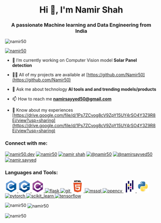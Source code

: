 <h1 align="center">Hi 👋, I'm Namir Shah</h1>
<h3 align="center">A passionate Machine learning and Data Engineering from India</h3>

<p align="left"> <img src="https://komarev.com/ghpvc/?username=namir50&label=Profile%20views&color=0e75b6&style=flat" alt="namir50" /> </p>

<p align="left"> <a href="https://twitter.com/namir50" target="blank"><img src="https://img.shields.io/twitter/follow/namir50?logo=twitter&style=for-the-badge" alt="namir50" /></a> </p>

- 🔭 I’m currently working on Computer Vision model **Solar Panel detection**

- 👨‍💻 All of my projects are available at [https://github.com/Namir50](https://github.com/Namir50)

- 💬 Ask me about technology **AI tools and and trending models/products**

- 📫 How to reach me **namirsayyed50@gmail.com**

- 📄 Know about my experiences [https://drive.google.com/file/d/1Ps7ZCvog8cV9ZpY15UY4rSO4Y3Z9R8Ej/view?usp=sharing](https://drive.google.com/file/d/1Ps7ZCvog8cV9ZpY15UY4rSO4Y3Z9R8Ej/view?usp=sharing)

<h3 align="left">Connect with me:</h3>
<p align="left">
<a href="https://dev.to/namir50.dev" target="blank"><img align="center" src="https://raw.githubusercontent.com/rahuldkjain/github-profile-readme-generator/master/src/images/icons/Social/devto.svg" alt="namir50.dev" height="30" width="40" /></a>
<a href="https://twitter.com/namir50" target="blank"><img align="center" src="https://raw.githubusercontent.com/rahuldkjain/github-profile-readme-generator/master/src/images/icons/Social/twitter.svg" alt="namir50" height="30" width="40" /></a>
<a href="https://linkedin.com/in/namir shah" target="blank"><img align="center" src="https://raw.githubusercontent.com/rahuldkjain/github-profile-readme-generator/master/src/images/icons/Social/linked-in-alt.svg" alt="namir shah" height="30" width="40" /></a>
<a href="https://www.leetcode.com/@namir50" target="blank"><img align="center" src="https://raw.githubusercontent.com/rahuldkjain/github-profile-readme-generator/master/src/images/icons/Social/leet-code.svg" alt="@namir50" height="30" width="40" /></a>
<a href="https://www.hackerearth.com/@namirsayyed50" target="blank"><img align="center" src="https://raw.githubusercontent.com/rahuldkjain/github-profile-readme-generator/master/src/images/icons/Social/hackerearth.svg" alt="@namirsayyed50" height="30" width="40" /></a>
<a href="https://discord.gg/namir.sayyed" target="blank"><img align="center" src="https://raw.githubusercontent.com/rahuldkjain/github-profile-readme-generator/master/src/images/icons/Social/discord.svg" alt="namir.sayyed" height="30" width="40" /></a>
</p>

<h3 align="left">Languages and Tools:</h3>
<p align="left"> <a href="https://www.cprogramming.com/" target="_blank" rel="noreferrer"> <img src="https://raw.githubusercontent.com/devicons/devicon/master/icons/c/c-original.svg" alt="c" width="40" height="40"/> </a> <a href="https://www.w3schools.com/cpp/" target="_blank" rel="noreferrer"> <img src="https://raw.githubusercontent.com/devicons/devicon/master/icons/cplusplus/cplusplus-original.svg" alt="cplusplus" width="40" height="40"/> </a> <a href="https://www.w3schools.com/cs/" target="_blank" rel="noreferrer"> <img src="https://raw.githubusercontent.com/devicons/devicon/master/icons/csharp/csharp-original.svg" alt="csharp" width="40" height="40"/> </a> <a href="https://flask.palletsprojects.com/" target="_blank" rel="noreferrer"> <img src="https://www.vectorlogo.zone/logos/pocoo_flask/pocoo_flask-icon.svg" alt="flask" width="40" height="40"/> </a> <a href="https://git-scm.com/" target="_blank" rel="noreferrer"> <img src="https://www.vectorlogo.zone/logos/git-scm/git-scm-icon.svg" alt="git" width="40" height="40"/> </a> <a href="https://www.w3.org/html/" target="_blank" rel="noreferrer"> <img src="https://raw.githubusercontent.com/devicons/devicon/master/icons/html5/html5-original-wordmark.svg" alt="html5" width="40" height="40"/> </a> <a href="https://www.microsoft.com/en-us/sql-server" target="_blank" rel="noreferrer"> <img src="https://www.svgrepo.com/show/303229/microsoft-sql-server-logo.svg" alt="mssql" width="40" height="40"/> </a> <a href="https://opencv.org/" target="_blank" rel="noreferrer"> <img src="https://www.vectorlogo.zone/logos/opencv/opencv-icon.svg" alt="opencv" width="40" height="40"/> </a> <a href="https://pandas.pydata.org/" target="_blank" rel="noreferrer"> <img src="https://raw.githubusercontent.com/devicons/devicon/2ae2a900d2f041da66e950e4d48052658d850630/icons/pandas/pandas-original.svg" alt="pandas" width="40" height="40"/> </a> <a href="https://www.python.org" target="_blank" rel="noreferrer"> <img src="https://raw.githubusercontent.com/devicons/devicon/master/icons/python/python-original.svg" alt="python" width="40" height="40"/> </a> <a href="https://pytorch.org/" target="_blank" rel="noreferrer"> <img src="https://www.vectorlogo.zone/logos/pytorch/pytorch-icon.svg" alt="pytorch" width="40" height="40"/> </a> <a href="https://scikit-learn.org/" target="_blank" rel="noreferrer"> <img src="https://upload.wikimedia.org/wikipedia/commons/0/05/Scikit_learn_logo_small.svg" alt="scikit_learn" width="40" height="40"/> </a> <a href="https://www.tensorflow.org" target="_blank" rel="noreferrer"> <img src="https://www.vectorlogo.zone/logos/tensorflow/tensorflow-icon.svg" alt="tensorflow" width="40" height="40"/> </a> </p>

<p><img align="left" src="https://github-readme-stats.vercel.app/api/top-langs?username=namir50&show_icons=true&locale=en&layout=compact" alt="namir50" /></p>

<p>&nbsp;<img align="center" src="https://github-readme-stats.vercel.app/api?username=namir50&show_icons=true&locale=en" alt="namir50" /></p>

<p><img align="center" src="https://github-readme-streak-stats.herokuapp.com/?user=namir50&" alt="namir50" /></p>

